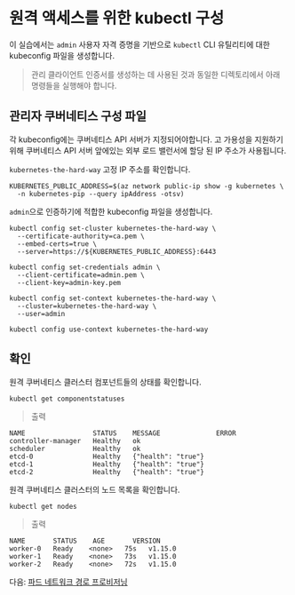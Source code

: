 # 원격 액세스를 위한 kubectl 구성

이 실습에서는 `admin` 사용자 자격 증명을 기반으로 `kubectl` CLI 유틸리티에 대한 kubeconfig 파일을 생성합니다.

> 관리 클라이언트 인증서를 생성하는 데 사용된 것과 동일한 디렉토리에서 아래 명령들을 실행해야 합니다.

## 관리자 쿠버네티스 구성 파일

각 kubeconfig에는 쿠버네티스 API 서버가 지정되어야합니다. 고 가용성을 지원하기 위해 쿠버네티스 API 서버 앞에있는 외부 로드 밸런서에 할당 된 IP 주소가 사용됩니다.

`kubernetes-the-hard-way` 고정 IP 주소를 확인합니다.

```shell
KUBERNETES_PUBLIC_ADDRESS=$(az network public-ip show -g kubernetes \
  -n kubernetes-pip --query ipAddress -otsv)
```

`admin`으로 인증하기에 적합한 kubeconfig 파일을 생성합니다.

```shell
kubectl config set-cluster kubernetes-the-hard-way \
  --certificate-authority=ca.pem \
  --embed-certs=true \
  --server=https://${KUBERNETES_PUBLIC_ADDRESS}:6443
```

```shell
kubectl config set-credentials admin \
  --client-certificate=admin.pem \
  --client-key=admin-key.pem
```

```shell
kubectl config set-context kubernetes-the-hard-way \
  --cluster=kubernetes-the-hard-way \
  --user=admin
```

```shell
kubectl config use-context kubernetes-the-hard-way
```

## 확인

원격 쿠버네티스 클러스터 컴포넌트들의 상태를 확인합니다.

```shell
kubectl get componentstatuses
```

> 출력

```shell
NAME                 STATUS    MESSAGE              ERROR
controller-manager   Healthy   ok
scheduler            Healthy   ok
etcd-0               Healthy   {"health": "true"}
etcd-1               Healthy   {"health": "true"}
etcd-2               Healthy   {"health": "true"}
```

원격 쿠버네티스 클러스터의 노드 목록을 확인합니다.

```shell
kubectl get nodes
```

> 출력

```shell
NAME       STATUS    AGE       VERSION
worker-0   Ready    <none>   75s   v1.15.0
worker-1   Ready    <none>   73s   v1.15.0
worker-2   Ready    <none>   72s   v1.15.0
```

다음: [파드 네트워크 경로 프로비저닝](11-pod-network-routes.md)
